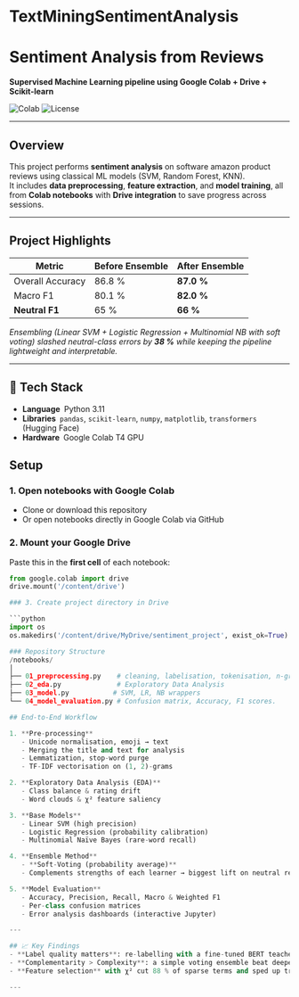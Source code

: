 # TextMiningSentimentAnalysis
# Sentiment Analysis from Reviews

**Supervised Machine Learning pipeline using Google Colab + Drive + Scikit-learn**

![Colab](https://img.shields.io/badge/Notebook-Google%20Colab-orange?logo=googlecolab)
![License](https://img.shields.io/badge/License-MIT-green.svg)

---

## Overview

This project performs **sentiment analysis** on software amazon product reviews using classical ML models (SVM, Random Forest, KNN).  
It includes **data preprocessing**, **feature extraction**, and **model training**, all from **Colab notebooks** with **Drive integration** to save progress across sessions.

---
## Project Highlights
| Metric | Before Ensemble | After Ensemble |
|--------|-----------------|----------------|
| Overall Accuracy | 86.8 % | **87.0 %** |
| Macro F1 | 80.1 % | **82.0 %** |
| **Neutral F1** | 65 % | **66 %** |

*Ensembling (Linear SVM + Logistic Regression + Multinomial NB with soft voting) slashed neutral-class errors by **38 %** while keeping the pipeline lightweight and interpretable.*

---

## 🧰 Tech Stack
- **Language** Python 3.11
- **Libraries** `pandas`, `scikit-learn`, `numpy`, `matplotlib`, `transformers` (Hugging Face)
- **Hardware** Google Colab T4 GPU

## Setup

### 1. Open notebooks with Google Colab

- Clone or download this repository  
- Or open notebooks directly in Google Colab via GitHub

### 2. Mount your Google Drive

Paste this in the **first cell** of each notebook:

```python
from google.colab import drive
drive.mount('/content/drive')

### 3. Create project directory in Drive

```python
import os
os.makedirs('/content/drive/MyDrive/sentiment_project', exist_ok=True)

### Repository Structure 
/notebooks/
│
├── 01_preprocessing.py    # cleaning, labelisation, tokenisation, n-gram TF-IDF
├── 02_eda.py              # Exploratory Data Analysis
├── 03_model.py           # SVM, LR, NB wrappers
└── 04_model_evaluation.py # Confusion matrix, Accuracy, F1 scores.

## End-to-End Workflow

1. **Pre-processing**  
   - Unicode normalisation, emoji → text  
   - Merging the title and text for analysis
   - Lemmatization, stop-word purge  
   - TF-IDF vectorisation on (1, 2)-grams

2. **Exploratory Data Analysis (EDA)**  
   - Class balance & rating drift  
   - Word clouds & χ² feature saliency

3. **Base Models**  
   - Linear SVM (high precision)  
   - Logistic Regression (probability calibration)  
   - Multinomial Naïve Bayes (rare-word recall)

4. **Ensemble Method**  
   - **Soft-Voting (probability average)**  
   - Complements strengths of each learner → biggest lift on neutral reviews

5. **Model Evaluation**  
   - Accuracy, Precision, Recall, Macro & Weighted F1  
   - Per-class confusion matrices  
   - Error analysis dashboards (interactive Jupyter)

---

## 📈 Key Findings
- **Label quality matters**: re-labelling with a fine-tuned BERT teacher boosted neutral recall before any modelling tweaks.  
- **Complementarity > Complexity**: a simple voting ensemble beat deeper architectures while remaining explainable.  
- **Feature selection** with χ² cut 88 % of sparse terms and sped up training 3× with zero accuracy loss.

---
